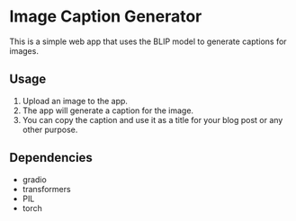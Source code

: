 # Image Caption Generator
This is a simple web app that uses the BLIP model to generate captions for images.

## Usage
1. Upload an image to the app.
2. The app will generate a caption for the image.
3. You can copy the caption and use it as a title for your blog post or any other purpose.

## Dependencies
- gradio
- transformers
- PIL
- torch